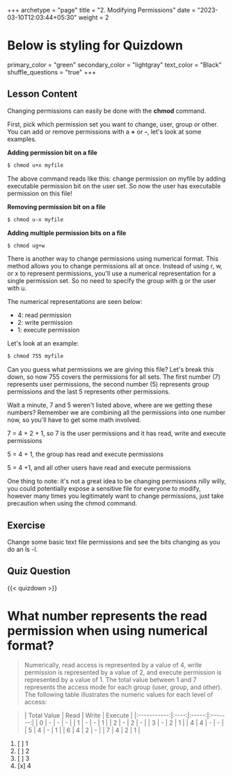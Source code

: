 +++
archetype = "page"
title = "2. Modifying Permissions"
date = "2023-03-10T12:03:44+05:30"
weight = 2
# Below is styling for Quizdown
primary_color = "green"
secondary_color = "lightgray"
text_color = "Black"
shuffle_questions = "true"
+++

## Lesson Content

Changing permissions can easily be done with the  **chmod** command. 

First, pick which permission set you want to change, user, group or other. You can add or remove permissions with a  **+** or  **-**, let's look at some examples.

 **Adding permission bit on a file**
```bash
$ chmod u+x myfile
```

The above command reads like this: change permission on myfile by adding executable permission bit on the user set. So now the user has executable permission on this file!

 **Removing permission bit on a file**
```bash
$ chmod u-x myfile
```

 **Adding multiple permission bits on a file**
```bash
$ chmod ug+w
```

There is another way to change permissions using numerical format. This method allows you to change permissions all at once. Instead of using r, w, or x to represent permissions, you'll use a numerical representation for a single permission set. So no need to specify the group with g or the user with u.

The numerical representations are seen below:

- 4: read permission 
- 2: write permission 
- 1: execute permission 

Let's look at an example: 

```bash
$ chmod 755 myfile
```

Can you guess what permissions we are giving this file? Let's break this down, so now 755 covers the permissions for all sets. The first number (7) represents user permissions, the second number (5) represents group permissions and the last 5 represents other permissions. 

Wait a minute, 7 and 5 weren't listed above, where are we getting these numbers? Remember we are combining all the permissions into one number now, so you'll have to get some math involved.

7 = 4 + 2 + 1, so 7 is the user permissions and it has read, write and execute permissions

5 = 4 + 1, the group has read and execute permissions

5 = 4 +1, and all other users have read and execute permissions

One thing to note: it's not a great idea to be changing permissions nilly willy, you could potentially expose a sensitive file for everyone to modify, however many times you legitimately want to change permissions, just take precaution when using the chmod command.

## Exercise

Change some basic text file permissions and see the bits changing as you do an ls -l.

## Quiz Question

{{< quizdown >}}

# What number represents the read permission when using numerical format?

> Numerically, read access is represented by a value of 4, write permission is represented by a value of 2, and execute permission is represented by a value of 1. The total value between 1 and 7 represents the access mode for each group (user, group, and other). The following table illustrates the numeric values for each level of access:

>   | Total Value | Read | Write | Execute |
|:-----------:|:----:|:-----:|:-------:|
|      0      |   -  |   -   |    -    |
|      1      |   -  |   -   |    1    |
|      2      |   -  |   2   |    -    |
|      3      |   -  |   2   |    1    |
|      4      |   4  |   -   |    -    |
|      5      |   4  |   -   |    1    |
|      6      |   4  |   2   |    -    |
|      7      |   4  |   2   |    1    |

1. [ ] 1
2. [ ] 2
3. [ ] 3
4. [x] 4